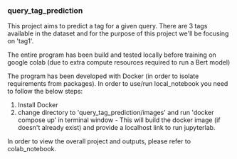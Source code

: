 ### query_tag_prediction

This project aims to predict a tag for a given query. 
There are 3 tags available in the dataset and for the purpose of 
this project we'll be focusing on 'tag1'.  

The entire program has been build and tested locally before training on 
google colab (due to extra compute resources required to run a Bert model)

The program has been developed with Docker (in order to isolate requirements from packages).
In order to use/run local_notebook you need to follow the below steps:

1. Install Docker 
2. change directory to 'query_tag_prediction/images' and run 'docker compose up' in terminal window - 
   This will build the docker image (if doesn't already exist) and provide a localhost
   link to run jupyterlab.
   
In order to view the overall project and outputs, please refer to colab_notebook.

